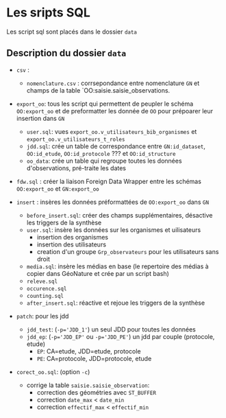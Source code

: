# Les sripts SQL

Les script sql sont placés dans le dossier `data`

## Description du dossier `data`

- `csv` : 
  - `nomenclature.csv` : corrsepondance entre nomenclature `GN` et champs de la table `OO:saisie.saisie_observations.

- `export_oo`: tous les script qui permettent de peupler le schéma `OO:export_oo` et de preformatter les donnée de `OO` pour prépoarer leur insertion dans `GN`

    - `user.sql`: vues `export_oo.v_utilisateurs_bib_organismes` et `export_oo.v_utilisateurs_t_roles`
    - `jdd.sql`: crée un table de correspondance entre `GN:id_dataset`, `OO:id_etude`, `OO:id_protocole`  ??? et `OO:id_structure`
    - `oo_data`: crée un table qui regroupe toutes les données d'observations, pré-traite les dates

- `fdw.sql` : créer la liaison Foreign Data Wrapper entre les schémas `OO:export_oo` et `GN:export_oo`

- `insert` :  insères les données préformattées de `OO:export_oo` dans `GN`
  - `before_insert.sql`: créer des champs supplémentaires, désactive les triggers de la synthèse 
  - `user.sql`: insère les données sur les organismes et uilisateurs
    - insertion des organismes
    - insertion des utilisateurs
    - creation d'un groupe `Grp_observateurs` pour les utilisateurs sans droit
  - `media.sql`: insère les médias en base (le repertoire des médias à copier dans GéoNature et crée par un script bash)
  - `releve.sql`  
  - `occurence.sql`  
  - `counting.sql`  
  - `after_insert.sql`: réactive et rejoue les triggers de la synthèse

- `patch`: pour les jdd
  - `jdd_test`: (`-p='JDD_1'`) un seul JDD pour toutes les données 
  - `jdd_ep`:   (`-p='JDD_EP'` ou `-p='JDD_PE'`) un jdd par couple (protocole, etude)
    - `EP`: CA=etude, JDD=etude, protocole
    - `PE`: CA=protocole, JDD=protocole, etude

- `corect_oo.sql`: (option `-c`)
  - corrige la table `saisie.saisie_observation`:
    - correction des géométries avec `ST_BUFFER`
    - correction `date_max` < `date_min`  
    - correction `effectif_max` < `effectif_min` 